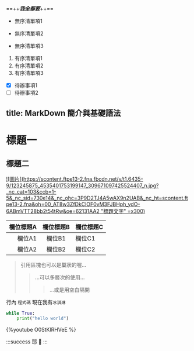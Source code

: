 ==++~~***我全都要***~~++==
- 無序清單項1
+ 無序清單項2
* 無序清單項3
1. 有序清單項1
2. 有序清單項2
3. 有序清單項3
- [x] 待辦事項1
- [ ] 待辦事項2

---
title: MarkDown 簡介與基礎語法
---

# 標題一
---
## 標題二
<style>
hr{display:none}
</style>

[![圖片](https://scontent.ftpe13-2.fna.fbcdn.net/v/t1.6435-9/123245875_4535401753199147_309671097425524407_n.jpg?_nc_cat=103&ccb=1-5&_nc_sid=730e14&_nc_ohc=3P9D2TJ4A5wAX9n2UAB&_nc_ht=scontent.ftpe13-2.fna&oh=00_AT8w3ZfDkClOF0vM3FJBHph_ydO-6ABmVTT28bb2t54tRw&oe=62131AA2 "標題文字" =x300)](https://www.google.com)

| 欄位標題A | 欄位標題B | 欄位標題C |
| ---------:|:---------:| --------- |
|    欄位A1 |  欄位B1   | 欄位C1    |
|    欄位A2 |  欄位B2   | 欄位C2    |

> 引用區塊也可以是巢狀的喔...
>> ...可以多層次的使用...
>>> ...或是用空白隔開 

行內 `程式碼` 現在我有`冰淇淋`

```python
while True:
    print("hello world")
```

{%youtube O0StKlRHVeE %}

:::success
耶 :tada:
:::